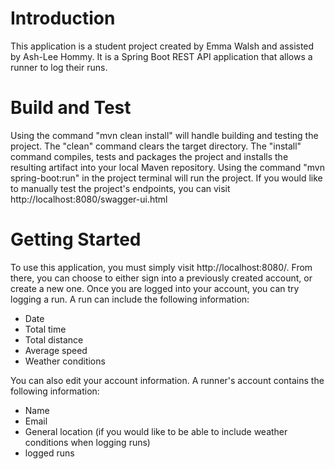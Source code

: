 # Introduction
This application is a student project created by Emma Walsh and assisted by Ash-Lee Hommy.
It is a Spring Boot REST API application that allows a runner to log their runs.

# Build and Test
Using the command "mvn clean install" will handle building and testing the
project. The "clean" command clears the target directory.
The "install" command compiles, tests and packages the project
and installs the resulting artifact into your local Maven repository.
Using the command "mvn spring-boot:run" in the project terminal will run
the project. If you would like to manually test the project's endpoints,
you can visit http://localhost:8080/swagger-ui.html
# Getting Started
To use this application, you must simply visit http://localhost:8080/.
From there, you can choose to either sign into a previously created account, or create a new one.
Once you are logged into your account, you can try logging a run. A run can include the following information:
- Date
- Total time
- Total distance
- Average speed
- Weather conditions

You can also edit your account information.
A runner's account contains the following information:
- Name
- Email
- General location
  (if you would like to be able to include weather conditions when logging runs)
- logged runs
